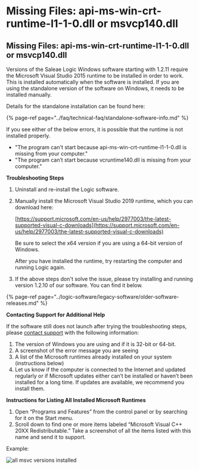 # Missing Files: api-ms-win-crt-runtime-l1-1-0.dll or msvcp140.dll

## Missing Files: api-ms-win-crt-runtime-l1-1-0.dll or msvcp140.dll

Versions of the Saleae Logic Windows software starting with 1.2.11 require the Microsoft Visual Studio 2015 runtime to be installed in order to work. This is installed automatically when the software is installed. If you are using the standalone version of the software on Windows, it needs to be installed manually.

Details for the standalone installation can be found here:

{% page-ref page="../faq/technical-faq/standalone-software-info.md" %}

If you see either of the below errors, it is possible that the runtime is not installed properly.

* "The program can't start because api-ms-win-crt-runtime-l1-1-0.dll is missing from your computer."
* "The program can’t start because vcruntime140.dll is missing from your computer."

**Troubleshooting Steps**

1. Uninstall and re-install the Logic software.
2. Manually install the Microsoft Visual Studio 2019 runtime, which you can download here:

   [https://support.microsoft.com/en-us/help/2977003/the-latest-supported-visual-c-downloads](https://support.microsoft.com/en-us/help/2977003/the-latest-supported-visual-c-downloads)

   Be sure to select the x64 version if you are using a 64-bit version of Windows.

   After you have installed the runtime, try restarting the computer and running Logic again.

3. If the above steps don't solve the issue, please try installing and running version 1.2.10 of our software. You can find it below.

{% page-ref page="../logic-software/legacy-software/older-software-releases.md" %}

**Contacting Support for Additional Help**

If the software still does not launch after trying the troubleshooting steps, please [contact support](https://contact.saleae.com/hc/en-us/requests/new) with the following information:

1. The version of Windows you are using and if it is 32-bit or 64-bit.
2. A screenshot of the error message you are seeing
3. A list of the Microsoft runtimes already installed on your system \(instructions below\)
4. Let us know if the computer is connected to the Internet and updated regularly or if Microsoft updates either can’t be installed or haven’t been installed for a long time. If updates are available, we recommend you install them.

**Instructions for Listing All Installed Microsoft Runtimes**

1. Open “Programs and Features” from the control panel or by searching for it on the Start menu.
2. Scroll down to find one or more items labeled “Microsoft Visual C++ 20XX Redistributable.” Take a screenshot of all the items listed with this name and send it to support.

Example:

![all msvc versions installed](https://trello-attachments.s3.amazonaws.com/55f0ad9685db3c82f0f3aeba/5a7908b0d5066be3af960718/e679644cb7b9edf8d23253829f167af8/all_msvcs.png)

